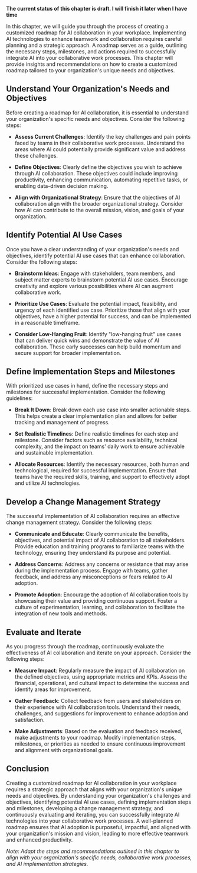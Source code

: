 **The current status of this chapter is draft. I will finish it later when I have time**

In this chapter, we will guide you through the process of creating a customized roadmap for AI collaboration in your workplace. Implementing AI technologies to enhance teamwork and collaboration requires careful planning and a strategic approach. A roadmap serves as a guide, outlining the necessary steps, milestones, and actions required to successfully integrate AI into your collaborative work processes. This chapter will provide insights and recommendations on how to create a customized roadmap tailored to your organization's unique needs and objectives.

Understand Your Organization's Needs and Objectives
---------------------------------------------------

Before creating a roadmap for AI collaboration, it is essential to understand your organization's specific needs and objectives. Consider the following steps:

* **Assess Current Challenges**: Identify the key challenges and pain points faced by teams in their collaborative work processes. Understand the areas where AI could potentially provide significant value and address these challenges.

* **Define Objectives**: Clearly define the objectives you wish to achieve through AI collaboration. These objectives could include improving productivity, enhancing communication, automating repetitive tasks, or enabling data-driven decision making.

* **Align with Organizational Strategy**: Ensure that the objectives of AI collaboration align with the broader organizational strategy. Consider how AI can contribute to the overall mission, vision, and goals of your organization.

Identify Potential AI Use Cases
-------------------------------

Once you have a clear understanding of your organization's needs and objectives, identify potential AI use cases that can enhance collaboration. Consider the following steps:

* **Brainstorm Ideas**: Engage with stakeholders, team members, and subject matter experts to brainstorm potential AI use cases. Encourage creativity and explore various possibilities where AI can augment collaborative work.

* **Prioritize Use Cases**: Evaluate the potential impact, feasibility, and urgency of each identified use case. Prioritize those that align with your objectives, have a higher potential for success, and can be implemented in a reasonable timeframe.

* **Consider Low-Hanging Fruit**: Identify "low-hanging fruit" use cases that can deliver quick wins and demonstrate the value of AI collaboration. These early successes can help build momentum and secure support for broader implementation.

Define Implementation Steps and Milestones
------------------------------------------

With prioritized use cases in hand, define the necessary steps and milestones for successful implementation. Consider the following guidelines:

* **Break It Down**: Break down each use case into smaller actionable steps. This helps create a clear implementation plan and allows for better tracking and management of progress.

* **Set Realistic Timelines**: Define realistic timelines for each step and milestone. Consider factors such as resource availability, technical complexity, and the impact on teams' daily work to ensure achievable and sustainable implementation.

* **Allocate Resources**: Identify the necessary resources, both human and technological, required for successful implementation. Ensure that teams have the required skills, training, and support to effectively adopt and utilize AI technologies.

Develop a Change Management Strategy
------------------------------------

The successful implementation of AI collaboration requires an effective change management strategy. Consider the following steps:

* **Communicate and Educate**: Clearly communicate the benefits, objectives, and potential impact of AI collaboration to all stakeholders. Provide education and training programs to familiarize teams with the technology, ensuring they understand its purpose and potential.

* **Address Concerns**: Address any concerns or resistance that may arise during the implementation process. Engage with teams, gather feedback, and address any misconceptions or fears related to AI adoption.

* **Promote Adoption**: Encourage the adoption of AI collaboration tools by showcasing their value and providing continuous support. Foster a culture of experimentation, learning, and collaboration to facilitate the integration of new tools and methods.

Evaluate and Iterate
--------------------

As you progress through the roadmap, continuously evaluate the effectiveness of AI collaboration and iterate on your approach. Consider the following steps:

* **Measure Impact**: Regularly measure the impact of AI collaboration on the defined objectives, using appropriate metrics and KPIs. Assess the financial, operational, and cultural impact to determine the success and identify areas for improvement.

* **Gather Feedback**: Collect feedback from users and stakeholders on their experience with AI collaboration tools. Understand their needs, challenges, and suggestions for improvement to enhance adoption and satisfaction.

* **Make Adjustments**: Based on the evaluation and feedback received, make adjustments to your roadmap. Modify implementation steps, milestones, or priorities as needed to ensure continuous improvement and alignment with organizational goals.

Conclusion
----------

Creating a customized roadmap for AI collaboration in your workplace requires a strategic approach that aligns with your organization's unique needs and objectives. By understanding your organization's challenges and objectives, identifying potential AI use cases, defining implementation steps and milestones, developing a change management strategy, and continuously evaluating and iterating, you can successfully integrate AI technologies into your collaborative work processes. A well-planned roadmap ensures that AI adoption is purposeful, impactful, and aligned with your organization's mission and vision, leading to more effective teamwork and enhanced productivity.

*Note: Adapt the steps and recommendations outlined in this chapter to align with your organization's specific needs, collaborative work processes, and AI implementation strategies.*
